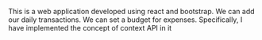 
This is a web application developed using react and bootstrap. We can add our daily transactions. We can set a budget for expenses. Specifically, I have implemented the concept of context API in it
